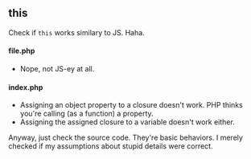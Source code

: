 ## this
Check if `this` works similary to JS. Haha.

#### file.php
- Nope, not JS-ey at all.

#### index.php
- Assigning an object property to a closure doesn't work. PHP thinks you're calling (as a function) a property.
- Assigning the assigned closure to a variable doesn't work either.

Anyway, just check the source code. They're basic behaviors. I merely checked if my assumptions about stupid details were correct.